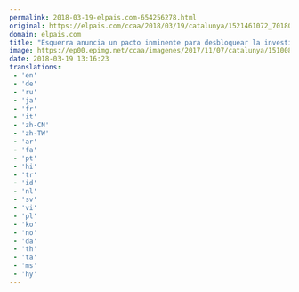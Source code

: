 ```yaml
---
permalink: 2018-03-19-elpais.com-654256278.html
original: https://elpais.com/ccaa/2018/03/19/catalunya/1521461072_701808.html#?ref=rss&format=simple&link=link
domain: elpais.com
title: "Esquerra anuncia un pacto inminente para desbloquear la investidura"
image: https://ep00.epimg.net/ccaa/imagenes/2017/11/07/catalunya/1510089769_872517_1510090043_rrss_normal.jpg
date: 2018-03-19 13:16:23
translations: 
 - 'en'
 - 'de'
 - 'ru'
 - 'ja'
 - 'fr'
 - 'it'
 - 'zh-CN'
 - 'zh-TW'
 - 'ar'
 - 'fa'
 - 'pt'
 - 'hi'
 - 'tr'
 - 'id'
 - 'nl'
 - 'sv'
 - 'vi'
 - 'pl'
 - 'ko'
 - 'no'
 - 'da'
 - 'th'
 - 'ta'
 - 'ms'
 - 'hy'
---
```


